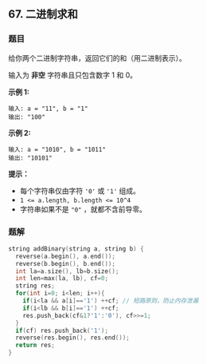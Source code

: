 ## 67. 二进制求和

### 题目

给你两个二进制字符串，返回它们的和（用二进制表示）。

输入为 **非空** 字符串且只包含数字 1 和 0。

**示例 1:**

```
输入: a = "11", b = "1"
输出: "100"
```

**示例 2:**

```
输入: a = "1010", b = "1011"
输出: "10101"
```

**提示：**

- 每个字符串仅由字符 `'0'` 或 `'1'` 组成。
- `1 <= a.length, b.length <= 10^4`
- 字符串如果不是 `"0"` ，就都不含前导零。

### 题解

```cpp
string addBinary(string a, string b) {
  reverse(a.begin(), a.end());
  reverse(b.begin(), b.end());
  int la=a.size(), lb=b.size();
  int len=max(la, lb), cf=0;
  string res;
  for(int i=0; i<len; i++){
    if(i<la && a[i]=='1') ++cf; // 短路原则，防止内存泄漏
    if(i<lb && b[i]=='1') ++cf;
    res.push_back(cf&1?'1':'0'), cf>>=1;
  }
  if(cf) res.push_back('1');
  reverse(res.begin(), res.end());
  return res;
}
```